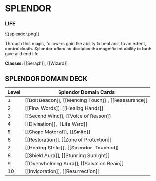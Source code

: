 # SPLENDOR
### LIFE

![[splendor.png]]

Through this magic, followers gain the ability to heal and, to an extent, control death. Splendor offers its disciples the magnificent ability to both give and end life.

**Classes:** [[Seraph]], [[Wizard]]

## SPLENDOR DOMAIN DECK

| Level | Splendor Domain Cards                                |
| ----- | ---------------------------------------------------- |
| 1     | [[Bolt Beacon]], [[Mending Touch]] , [[Reassurance]] |
| 2     | [[Final Words]], [[Healing Hands]]                   |
| 3     | [[Second Wind]], [[Voice of Reason]]                 |
| 4     | [[Divination]], [[Life Ward]]                        |
| 5     | [[Shape Material]], [[Smite]]                        |
| 6     | [[Restoration]], [[Zone of Protection]]              |
| 7     | [[Healing Strike]], [[Splendor-Touched]]             |
| 8     | [[Shield Aura]], [[Stunning Sunlight]]               |
| 9     | [[Overwhelming Aura]], [[Salvation Beam]]            | 
| 10    | [[Invigoration]], [[Resurrection]]                   |